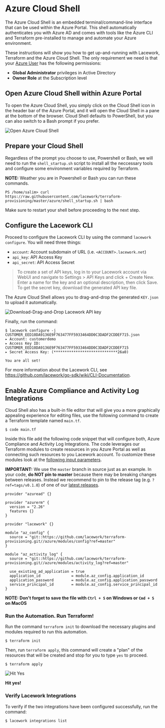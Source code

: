 # Azure Cloud Shell
The Azure Cloud Shell is an embedded terminal/command-line interface that can be used within the Azure
Portal. This shell automatically authenticates you with Azure AD and comes with tools like the Azure
CLI and Terraform pre-installed to manage and automate your Azure environment.

These instructions will show you how to get up-and-running with Lacework, Terraform and the Azure Cloud Shell.
The only requirement we need is that your [Azure User](https://docs.microsoft.com/en-us/azure/active-directory/fundamentals/add-users-azure-active-directory) has
the following permissions:
- **Global Administrator** privileges in Active Directory
- **Owner Role** at the Subscription level

## Open Azure Cloud Shell within Azure Portal
To open the Azure Cloud Shell, you simply click on the Cloud Shell icon in the header bar of the Azure Portal,
and it will open the Cloud Shell in a pane at the bottom of the browser. Cloud Shell defaults to PowerShell,
but you can also switch to a Bash prompt if you prefer.

![Open Azure Cloud Shell](https://techally-artifacts.s3-us-west-2.amazonaws.com/github-terraform-provisioning-imgs/azure-cloud-shell-open.png)

## Prepare your Cloud Shell

Regardless of the prompt you choose to use, Powershell or Bash, we will need to run the `shell_startup.sh`
script to install all the neccessary tools and configure some environment variables required by Terraform.

**NOTE:** Weather you are in Powershell or Bash you can run these commands.

```
PS /home/salim> curl https://raw.githubusercontent.com/lacework/terraform-provisioning/master/azure/shell_startup.sh | bash
```

Make sure to restart your shell before proceeding to the next step.

## Configure the Lacework CLI

Proceed to configure the Lacework CLI by using the command `lacework configure`. You will need three things:
* `account`: Account subdomain of URL (i.e. `<ACCOUNT>.lacework.net`)
* `api_key`: API Access Key
* `api_secret`: API Access Secret

>To create a set of API keys, log in to your Lacework account via WebUI and navigate to Settings > API Keys and
>click + Create New. Enter a name for the key and an optional description, then click Save. To get the secret key,
>download the generated API key file.

The Azure Cloud Shell allows you to drag-and-drop the generated `KEY.json` to upload it automatically.

![Download-Drag-and-Drop Lacework API key](https://techally-artifacts.s3-us-west-2.amazonaws.com/github-terraform-provisioning-imgs/azure-cloud-shell-drag-drop-api-key.gif)

Finally, run the command:
```
$ lacework configure -j CUSTOMER_EED10DA9136E9F763477FF5933464DD0C3DADF2CDDEF715.json
▸ Account: customerdemo
▸ Access Key ID: CUSTOMER_EED10DA9136E9F763477FF5933464DD0C3DADF2CDDEF715
▸ Secret Access Key: (*****************************26a0)

You are all set!
```

For more information about the Lacework CLI, see https://github.com/lacework/go-sdk/wiki/CLI-Documentation.

## Enable Azure Compliance and Activity Log Integrations
Cloud Shell also has a built-in file editor that will give you a more graphically appealing experience for
editing files, use the following command to create a Terraform template named `main.tf`.
```
$ code main.tf
```

Inside this file add the following code snippet that will configure both, Azure Compliance and Activity Log
Integrations. The code leverages our Terraform modules to create resources in you Azure Portal as well as
connecting such resources to you Lacework account. To customize these modules look at the [following input
parameters](https://github.com/lacework/terraform-provisioning/tree/master/azure#inputs).

**IMPORTANT:** We use the `master` branch in source just as an example. In your code, **do NOT pin to master**
because there may be breaking changes between releases. Instead we recommend to pin to the release tag (e.g.
`?ref=tags/v0.1.0`) of one of our [latest releases](https://github.com/lacework/terraform-provisioning/releases).

```hcl
provider "azuread" {}

provider "azurerm" {
  version = "2.26"
  features {}
}

provider "lacework" {}

module "az_config" {
  source = "git::https://github.com/lacework/terraform-provisioning.git//azure/modules/config?ref=master"
}

module "az_activity_log" {
  source = "git::https://github.com/lacework/terraform-provisioning.git//azure/modules/activity_log?ref=master"

  use_existing_ad_application = true
  application_id              = module.az_config.application_id
  application_password        = module.az_config.application_password
  service_principal_id        = module.az_config.service_principal_id
}
```

__NOTE: Don't forget to save the file with `Ctrl + S` on Windows or `Cmd + S` on MacOS__

### Run the Automation. Run Terraform!

Run the command `terraform init` to download the necessary plugins and modules required to run this automation.
```
$ terraform init
```

Then, run `terraform apply`, this command will create a "plan" of the resources that will be created and stop
for you to type `yes` to proceed.
```
$ terraform apply
```

![Hit Yes](https://techally-artifacts.s3-us-west-2.amazonaws.com/github-terraform-provisioning-imgs/azure-cloud-shell-editor-terraform-apply.png)

**Hit yes!**

### Verify Lacework Integrations

To verify if the two integrations have been configured successfully, run the command:
```
$ lacework integrations list
```
